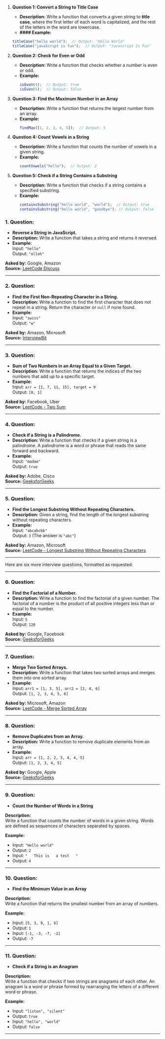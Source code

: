 1. **Question 1: Convert a String to Title Case**
    - **Description:** Write a function that converts a given string to **title case**, where the first letter of each word is capitalized, and the rest of the letters in the word are lowercase.
    - **#### Example:**
    ```javascript
    titleCase("hello world");  // Output: "Hello World"
    titleCase("javaScript is fun");  // Output: "Javascript Is Fun"
    ```
    

2. **Question 2: Check for Even or Odd**
   - **Description:** Write a function that checks whether a number is even or odd.
   - **Example:**
     ```javascript
     isEven(4);  // Output: true
     isEven(5);  // Output: false
     ```

3. **Question 3: Find the Maximum Number in an Array**
   - **Description:** Write a function that returns the largest number from an array.
   - **Example:**
     ```javascript
     findMax([1, 2, 3, 4, 5]);  // Output: 5
     ```

4. **Question 4: Count Vowels in a String**
   - **Description:** Write a function that counts the number of vowels in a given string.
   - **Example:**
     ```javascript
     countVowels("hello");  // Output: 2
     ```

5. **Question 5: Check if a String Contains a Substring**
   - **Description:** Write a function that checks if a string contains a specified substring.
   - **Example:**
     ```javascript
     containsSubstring("hello world", "world");  // Output: true
     containsSubstring("hello world", "goodbye"); // Output: false
     ```


###


### 1. **Question:**
   - **Reverse a String in JavaScript.**
   - **Description:** Write a function that takes a string and returns it reversed.
   - **Example:**  
     Input: `"hello"`  
     Output: `"olleh"`

   **Asked by:** Google, Amazon  
   **Source:** [LeetCode Discuss](https://leetcode.com/discuss/interview-question/283824/google-coding-question-reverse-string)

---

### 2. **Question:**
   - **Find the First Non-Repeating Character in a String.**
   - **Description:** Write a function to find the first character that does not repeat in a string. Return the character or `null` if none found.
   - **Example:**  
     Input: `"swiss"`  
     Output: `"w"`

   **Asked by:** Amazon, Microsoft  
   **Source:** [InterviewBit](https://www.interviewbit.com/javascript-interview-questions/)

---

### 3. **Question:**
   - **Sum of Two Numbers in an Array Equal to a Given Target.**
   - **Description:** Write a function that returns the indices of the two numbers that add up to a specific target.
   - **Example:**  
     Input: `arr = [2, 7, 11, 15], target = 9`  
     Output: `[0, 1]`

   **Asked by:** Facebook, Uber  
   **Source:** [LeetCode - Two Sum](https://leetcode.com/problems/two-sum/)

---

### 4. **Question:**
   - **Check if a String is a Palindrome.**
   - **Description:** Write a function that checks if a given string is a palindrome. A palindrome is a word or phrase that reads the same forward and backward.
   - **Example:**  
     Input: `"madam"`  
     Output: `true`

   **Asked by:** Adobe, Cisco  
   **Source:** [GeeksforGeeks](https://www.geeksforgeeks.org/check-if-a-string-is-palindrome/)

---

### 5. **Question:**
   - **Find the Longest Substring Without Repeating Characters.**
   - **Description:** Given a string, find the length of the longest substring without repeating characters.
   - **Example:**  
     Input: `"abcabcbb"`  
     Output: `3` (The answer is `"abc"`)

   **Asked by:** Amazon, Microsoft  
   **Source:** [LeetCode - Longest Substring Without Repeating Characters](https://leetcode.com/problems/longest-substring-without-repeating-characters/)

---

Here are six more interview questions, formatted as requested:

---

### 6. **Question:**
   - **Find the Factorial of a Number.**
   - **Description:** Write a function to find the factorial of a given number. The factorial of a number is the product of all positive integers less than or equal to the number.
   - **Example:**  
     Input: `5`  
     Output: `120`

   **Asked by:** Google, Facebook  
   **Source:** [GeeksforGeeks](https://www.geeksforgeeks.org/factorial-of-a-number/)

---

### 7. **Question:**
   - **Merge Two Sorted Arrays.**
   - **Description:** Write a function that takes two sorted arrays and merges them into one sorted array.
   - **Example:**  
     Input: `arr1 = [1, 3, 5], arr2 = [2, 4, 6]`  
     Output: `[1, 2, 3, 4, 5, 6]`

   **Asked by:** Microsoft, Amazon  
   **Source:** [LeetCode - Merge Sorted Array](https://leetcode.com/problems/merge-sorted-array/)

---

### 8. **Question:**
   - **Remove Duplicates from an Array.**
   - **Description:** Write a function to remove duplicate elements from an array.
   - **Example:**  
     Input: `arr = [1, 2, 2, 3, 4, 4, 5]`  
     Output: `[1, 2, 3, 4, 5]`

   **Asked by:** Google, Apple  
   **Source:** [GeeksforGeeks](https://www.geeksforgeeks.org/remove-duplicates-sorted-array/)

---














### 9. **Question:**
   - **Count the Number of Words in a String**
   
   **Description:**  
   Write a function that counts the number of words in a given string. Words are defined as sequences of characters separated by spaces.

   **Example:**  
   - Input: `"Hello world"`  
   - Output: `2`  
   - Input: `"   This is   a test   "`  
   - Output: `4`  

---



### 10. **Question:**
   - **Find the Minimum Value in an Array**
   
   **Description:**  
   Write a function that returns the smallest number from an array of numbers.

   **Example:**  
   - Input: `[5, 3, 9, 1, 6]`  
   - Output: `1`  
   - Input: `[-1, -3, -7, -2]`  
   - Output: `-7`  

---

### 11. **Question:**
   - **Check if a String is an Anagram**
   
   **Description:**  
   Write a function that checks if two strings are anagrams of each other. An anagram is a word or phrase formed by rearranging the letters of a different word or phrase.

   **Example:**  
   - Input: `"listen", "silent"`  
   - Output: `true`  
   - Input: `"hello", "world"`  
   - Output: `false`  

---









